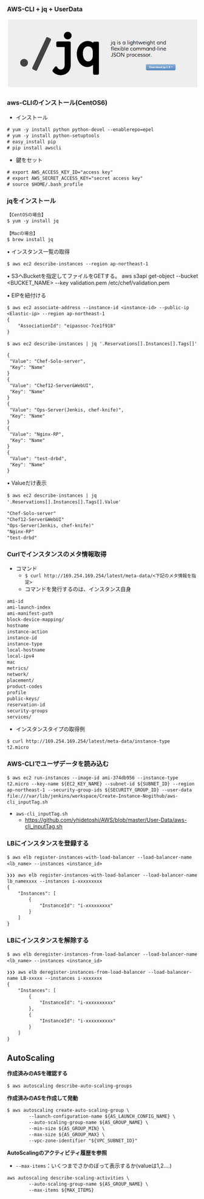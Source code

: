 ### AWS-CLI + jq + UserData



![Alt Text](https://github.com/yhidetoshi/Pictures/raw/master/aws/jq1.png)


### aws-CLIのインストール(CentOS6)
- インストール
```
# yum -y install python python-devel --enablerepo=epel
# yum -y install python-setuptools
# easy_install pip
# pip install awscli
```
- 鍵をセット
```
# export AWS_ACCESS_KEY_ID="access key"
# export AWS_SECRET_ACCESS_KEY="secret access key"
# source $HOME/.bash_profile
```


### jqをインストール
```
【CentOSの場合】
$ yum -y install jq

【Macの場合】
$ brew install jq
```

▪ インスタンス一覧の取得
```
$ aws ec2 describe-instances --region ap-northeast-1
```

▪ S3へBucketを指定してファイルをGETする。
aws s3api get-object --bucket <BUCKET_NAME> --key validation.pem /etc/chef/validation.pem

▪ EIPを紐付ける
```
$ aws ec2 associate-address --instance-id <instance-id> --public-ip <Elastic-ip> --region ap-northeast-1
{
    "AssociationId": "eipassoc-7ce1f918"
}
```


 `$ aws ec2 describe-instances | jq '.Reservations[].Instances[].Tags[]'`                         
 ```
{
  "Value": "Chef-Solo-server",
  "Key": "Name"
}
{
  "Value": "Chef12-Server&WebUI",
  "Key": "Name"
}
{
  "Value": "Ops-Server(Jenkis, chef-knife)",
  "Key": "Name"
}
{
  "Value": "Nginx-RP",
  "Key": "Name"
}
{
  "Value": "test-drbd",
  "Key": "Name"
}
```

▪️ Valueだけ表示

`$ aws ec2 describe-instances | jq '.Reservations[].Instances[].Tags[].Value'`
```
"Chef-Solo-server"
"Chef12-Server&WebUI"
"Ops-Server(Jenkis, chef-knife)"
"Nginx-RP"
"test-drbd"
```

### Curlでインスタンスのメタ情報取得

- コマンド
  - `$ curl http://169.254.169.254/latest/meta-data/<下記のメタ情報を指定>`
  - コマンドを発行するのは、インスタンス自身
```
ami-id
ami-launch-index
ami-manifest-path
block-device-mapping/
hostname
instance-action
instance-id
instance-type
local-hostname
local-ipv4
mac
metrics/
network/
placement/
product-codes
profile
public-keys/
reservation-id
security-groups
services/
```
- インスタンスタイプの取得例
```
$ curl http://169.254.169.254/latest/meta-data/instance-type
t2.micro
```

### AWS-CLIでユーザデータを読み込む
```
$ aws ec2 run-instances --image-id ami-374db956 --instance-type t2.micro --key-name ${EC2_KEY_NAME} --subnet-id ${SUBNET_ID} --region ap-northeast-1 --security-group-ids ${SECURITY_GROUP_ID} --user-data file:///var/lib/jenkins/workspace/Create-Instance-Nogithub/aws-cli_inputTag.sh
```

- `aws-cli_inputTag.sh`
  - https://github.com/yhidetoshi/AWS/blob/master/User-Data/aws-cli_inputTag.sh


### LBにインスタンスを登録する

`$ aws elb register-instances-with-load-balancer --load-balancer-name <lb_name> --instances <instance_id>`
```
❯❯❯ aws elb register-instances-with-load-balancer --load-balancer-name lb_namexxxx --instances i-xxxxxxxxx
{
    "Instances": [
        {
            "InstanceId": "i-xxxxxxxxx"
        }
    ]
}
```

### LBにインスタンスを解除する

`$ aws elb deregister-instances-from-load-balancer --load-balancer-name <lb_name> --instances <instance_id>`
```
❯❯❯ aws elb deregister-instances-from-load-balancer --load-balancer-name LB-xxxxx --instances i-xxxxxxx
{
    "Instances": [
        {
            "InstanceId": "i-xxxxxxxxxx"
        },
        {
            "InstanceId": "i-xxxxxxxxxx"
        }
    ]
}
```
## AutoScaling

**作成済みのASを確認する**

`$ aws autoscaling describe-auto-scaling-groups`


**作成済みのASを作成して発動**
```
$ aws autoscaling create-auto-scaling-group \
        --launch-configuration-name ${AS_LAUNCH_CONFIG_NAME} \
        --auto-scaling-group-name ${AS_GROUP_NAME} \
        --min-size ${AS_GROUP_MIN} \
        --max-size ${AS_GROUP_MAX} \
        --vpc-zone-identifier "${VPC_SUBNET_ID}"
```

**AutoScalingのアクティビティ履歴を参照**

- `--max-items`：いくつまでさかのぼって表示するか(valueは1,2....) 
```
aws autoscaling describe-scaling-activities \
        --auto-scaling-group-name ${AS_GROUP_NAME} \
        --max-items ${MAX_ITEMS}
```
